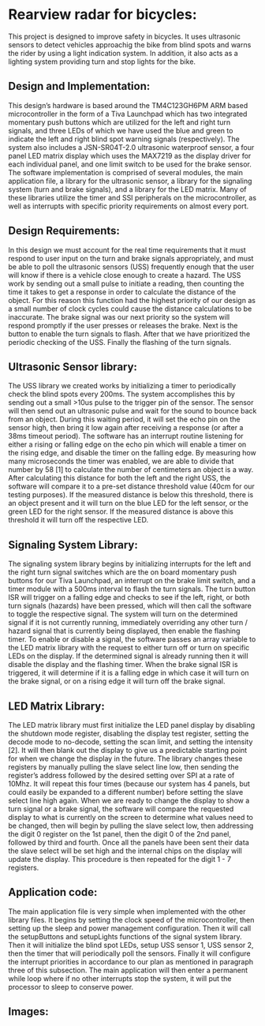 # Rearview radar for bicycles:
This project is designed to improve safety in bicycles. It uses ultrasonic sensors to detect vehicles 
approachig the bike from blind spots and warns the rider by using a light indication system. In addition,
it also acts as a lighting system providing turn and stop lights for the bike.


## Design and Implementation:
This design’s hardware is based around the TM4C123GH6PM ARM based microcontroller in the form of a Tiva Launchpad
which has two integrated momentary push buttons which are utilized for the left and right turn signals, and three LEDs
of which we have used the blue and green to indicate the left and right blind spot warning signals (respectively). 
The system also includes a JSN-SR04T-2.0 ultrasonic waterproof sensor, a four panel LED matrix display which uses the 
MAX7219 as the display driver for each individual panel, and one limit switch to be used for the brake sensor.
The software implementation is comprised of several modules, the main application file, a library for the ultrasonic
sensor, a library for the signaling system (turn and brake signals), and a library for the LED matrix. Many of these
libraries utilize the timer and SSI peripherals on the microcontroller, as well as interrupts with specific priority
requirements on almost every port.

## Design Requirements:
In this design we must account for the real time requirements that it must respond to user input on the turn and brake
signals appropriately, and must be able to poll the ultrasonic sensors (USS) frequently enough that the user will know if
there is a vehicle close enough to create a hazard. The USS work by sending out a small pulse to initiate a reading, then
counting the time it takes to get a response in order to calculate the distance of the object. For this reason this function 
had the highest priority of our design as a small number of clock cycles could cause the distance calculations to be 
inaccurate. The brake signal was our next priority so the system will respond promptly if the user presses or releases 
the brake. Next is the button to enable the turn signals to flash. After that we have prioritized the periodic checking 
of the USS. Finally the flashing of the turn signals.

## Ultrasonic Sensor library:
The USS library we created works by initializing a timer to periodically check the blind spots every 200ms. The system 
accomplishes this by sending out a small >10us pulse to the trigger pin of the sensor. The sensor will then send out an
ultrasonic pulse and wait for the sound to bounce back from an object. During this waiting period, it will set the echo pin
on the sensor high, then bring it low again after receiving a response (or after a 38ms timeout period). The software has 
an interrupt routine listening for either a rising or falling edge on the echo pin which will enable a timer on the 
rising edge, and disable the timer on the falling edge. By measuring how many microseconds the timer was enabled, we are 
able to divide that number by 58 [1] to calculate the number of centimeters an object is a way. After calculating this 
distance for both the left and the right USS, the software will compare it to a pre-set distance threshold value
(40cm for our testing purposes). If the measured distance is below this threshold, there is an object present and it
will turn on the blue LED for the left sensor, or the green LED for the right sensor. If the measured distance is 
above this threshold it will turn off the respective LED.

## Signaling System Library:
The signaling system library begins by initializing interrupts for the left and the right turn signal switches which 
are the on board momentary push buttons for our Tiva Launchpad, an interrupt on the brake limit switch, and a timer 
module with a 500ms interval to flash the turn signals. The turn button ISR will trigger on a falling edge and checks
to see if the left, right, or both turn signals (hazards) have been pressed, which will then call the software to 
toggle the respective signal. The system will turn on the determined signal if it is not currently running, 
immediately overriding any other turn / hazard signal that is currently being displayed, then enable the flashing 
timer. To enable or disable a signal, the software passes an array variable to the LED matrix library with the 
request to either turn off or turn on specific LEDs on the display. If the determined signal is already running 
then it will disable the display and the flashing timer. When the brake signal ISR is triggered, it will determine 
if it is a falling edge in which case it will turn on the brake signal, or on a rising edge it will turn off the 
brake signal.

## LED Matrix Library: 
The LED matrix library must first initialize the LED panel display by disabling the shutdown mode register, disabling 
the display test register, setting the decode mode to no-decode, setting the scan limit, and setting the intensity [2].
It will then blank out the display to give us a predictable starting point for when we change the display in the future.
The library changes these registers by manually pulling the slave select line low, then sending the register’s address
followed by the desired setting over SPI at a rate of 10Mhz. It will repeat this four times (because our system has
4 panels, but could easily be expanded to a different number) before setting the slave select line high again. 
When we are ready to change the display to show a turn signal or a brake signal, the software will compare the
requested display to what is currently on the screen to determine what values need to be changed, then will begin
by pulling the slave select low, then addressing the digit 0 register on the 1st panel, then the digit 0 of the 
2nd panel, followed by third and fourth. Once all the panels have been sent their data the slave select will be 
set high and the internal chips on the display will update the display. This procedure is then repeated for the 
digit 1 - 7 registers.

## Application code:
The main application file is very simple when implemented with the other library files. It begins by setting the 
clock speed of the microcontroller, then setting up the sleep and power management configuration. Then it will call 
the setupButtons and setupLights functions of the signal system library. Then it will initialize the blind spot LEDs,
setup USS sensor 1, USS sensor 2, then the timer that will periodically poll the sensors. Finally it will configure the 
interrupt priorities in accordance to our plan as mentioned in paragraph three of this subsection. The main application
will then enter a permanent while loop where if no other interrupts stop the system, it will put the processor to sleep 
to conserve power.

## Images:
